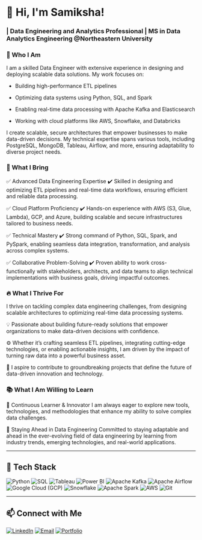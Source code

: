 # 👋 Hi, I'm Samiksha!  
### | Data Engineering and Analytics Professional | MS in Data Analytics Engineering @Northeastern University

### 🔭 Who I Am

I am a skilled Data Engineer with extensive experience in designing and deploying scalable data solutions. My work focuses on:

- Building high-performance ETL pipelines

- Optimizing data systems using Python, SQL, and Spark

- Enabling real-time data processing with Apache Kafka and Elasticsearch

- Working with cloud platforms like AWS, Snowflake, and Databricks

I create scalable, secure architectures that empower businesses to make data-driven decisions. My technical expertise spans various tools, including PostgreSQL, MongoDB, Tableau, Airflow, and more, ensuring adaptability to diverse project needs.

### 🚀 What I Bring

  ✅ Advanced Data Engineering Expertise
  ✔️ Skilled in designing and optimizing ETL pipelines and real-time data workflows, ensuring efficient and reliable data processing.
  
  ✅ Cloud Platform Proficiency
  ✔️ Hands-on experience with AWS (S3, Glue, Lambda), GCP, and Azure, building scalable and secure infrastructures tailored to business needs.
  
  ✅ Technical Mastery
  ✔️ Strong command of Python, SQL, Spark, and PySpark, enabling seamless data integration, transformation, and analysis across complex systems.
  
  ✅ Collaborative Problem-Solving
  ✔️ Proven ability to work cross-functionally with stakeholders, architects, and data teams to align technical implementations with business goals, driving impactful outcomes.

### 🔥 What I Thrive For

I thrive on tackling complex data engineering challenges, from designing scalable architectures to optimizing real-time data processing systems.

  💡 Passionate about building future-ready solutions that empower organizations to make data-driven decisions with confidence.
  
  ⚙️ Whether it’s crafting seamless ETL pipelines, integrating cutting-edge technologies, or enabling actionable insights, I am driven by the impact of turning raw data into a powerful business asset.
  
  🚀 I aspire to contribute to groundbreaking projects that define the future of data-driven innovation and technology.

### 📚 What I Am Willing to Learn

  📌 Continuous Learner & Innovator
  I am always eager to explore new tools, technologies, and methodologies that enhance my ability to solve complex data challenges.
  
  📌 Staying Ahead in Data Engineering
  Committed to staying adaptable and ahead in the ever-evolving field of data engineering by learning from industry trends, emerging technologies, and real-world applications.
  
---

## 🚀 Tech Stack  
![Python](https://img.shields.io/badge/Python-3776AB?style=for-the-badge&logo=python&logoColor=white)  ![SQL](https://img.shields.io/badge/SQL-4479A1?style=for-the-badge&logo=postgresql&logoColor=white) ![Tableau](https://img.shields.io/badge/Tableau-E97627?style=for-the-badge&logo=tableau&logoColor=white) ![Power BI](https://img.shields.io/badge/Power%20BI-F2C811?style=for-the-badge&logo=power-bi&logoColor=black)  ![Apache Kafka](https://img.shields.io/badge/Apache%20Kafka-231F20?style=for-the-badge&logo=apache-kafka&logoColor=white)  ![Apache Airflow](https://img.shields.io/badge/Apache%20Airflow-017CEE?style=for-the-badge&logo=apache-airflow&logoColor=white)  ![Google Cloud (GCP)](https://img.shields.io/badge/GCP-4285F4?style=for-the-badge&logo=google-cloud&logoColor=white)  ![Snowflake](https://img.shields.io/badge/Snowflake-29B5E8?style=for-the-badge&logo=snowflake&logoColor=white)  ![Apache Spark](https://img.shields.io/badge/Apache%20Spark-E25A1C?style=for-the-badge&logo=apachespark&logoColor=white)  ![AWS](https://img.shields.io/badge/AWS-FF9900?style=for-the-badge&logo=amazon-aws&logoColor=white)  ![Git](https://img.shields.io/badge/Git-F05032?style=for-the-badge&logo=git&logoColor=white)  

---

## 📫 Connect with Me  
[![LinkedIn](https://img.shields.io/badge/LinkedIn-0077B5?style=for-the-badge&logo=linkedin&logoColor=white)](https://linkedin.com/in/yourprofile)  [![Email](https://img.shields.io/badge/Email-D14836?style=for-the-badge&logo=gmail&logoColor=white)](mailto:youremail@example.com)  [![Portfolio](https://img.shields.io/badge/Portfolio-000000?style=for-the-badge&logo=web&logoColor=white)](https://yourportfolio.com)  



<!--
**Samiksha2799/Samiksha2799** is a ✨ _special_ ✨ repository because its `README.md` (this file) appears on your GitHub profile.

Here are some ideas to get you started:

- 🔭 I’m currently working on ...
- 🌱 I’m currently learning ...
- 👯 I’m looking to collaborate on ...
- 🤔 I’m looking for help with ...
- 💬 Ask me about ...
- 📫 How to reach me: ...
- 😄 Pronouns: ...
- ⚡ Fun fact: ...
-->
